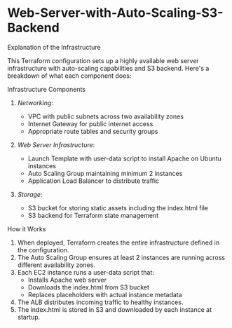 # Web-Server-with-Auto-Scaling-S3-Backend

 Explanation of the Infrastructure

This Terraform configuration sets up a highly available web server infrastructure with auto-scaling capabilities and S3 backend. Here's a breakdown of what each component does:

 Infrastructure Components

1. *Networking*:
   - VPC with public subnets across two availability zones
   - Internet Gateway for public internet access
   - Appropriate route tables and security groups

2. *Web Server Infrastructure*:
   - Launch Template with user-data script to install Apache on Ubuntu instances
   - Auto Scaling Group maintaining minimum 2 instances
   - Application Load Balancer to distribute traffic

3. *Storage*:
   - S3 bucket for storing static assets including the index.html file
   - S3 backend for Terraform state management

 How it Works

1. When deployed, Terraform creates the entire infrastructure defined in the configuration.
2. The Auto Scaling Group ensures at least 2 instances are running across different availability zones.
3. Each EC2 instance runs a user-data script that:
   - Installs Apache web server
   - Downloads the index.html from S3 bucket
   - Replaces placeholders with actual instance metadata
4. The ALB distributes incoming traffic to healthy instances.
5. The index.html is stored in S3 and downloaded by each instance at startup.


